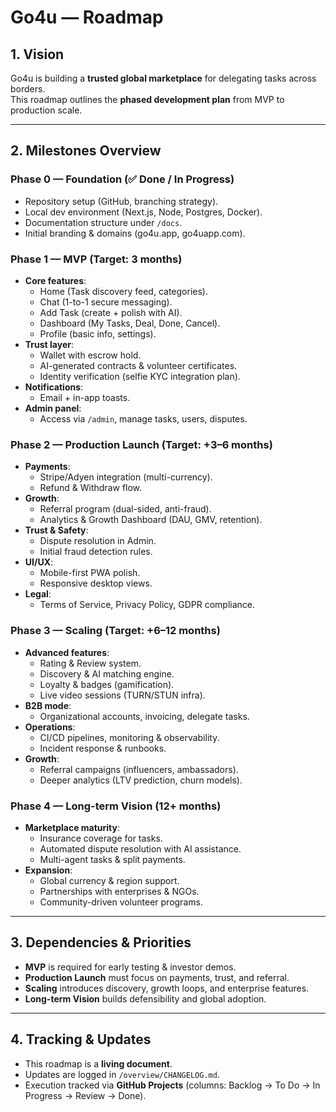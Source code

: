 # Go4u — Roadmap

## 1. Vision
Go4u is building a **trusted global marketplace** for delegating tasks across borders.  
This roadmap outlines the **phased development plan** from MVP to production scale.

---

## 2. Milestones Overview

### Phase 0 — Foundation (✅ Done / In Progress)
- Repository setup (GitHub, branching strategy).
- Local dev environment (Next.js, Node, Postgres, Docker).
- Documentation structure under `/docs`.
- Initial branding & domains (go4u.app, go4uapp.com).

### Phase 1 — MVP (Target: 3 months)
- **Core features**:
  - Home (Task discovery feed, categories).
  - Chat (1-to-1 secure messaging).
  - Add Task (create + polish with AI).
  - Dashboard (My Tasks, Deal, Done, Cancel).
  - Profile (basic info, settings).
- **Trust layer**:
  - Wallet with escrow hold.
  - AI-generated contracts & volunteer certificates.
  - Identity verification (selfie KYC integration plan).
- **Notifications**:
  - Email + in-app toasts.
- **Admin panel**:
  - Access via `/admin`, manage tasks, users, disputes.

### Phase 2 — Production Launch (Target: +3–6 months)
- **Payments**:
  - Stripe/Adyen integration (multi-currency).
  - Refund & Withdraw flow.
- **Growth**:
  - Referral program (dual-sided, anti-fraud).
  - Analytics & Growth Dashboard (DAU, GMV, retention).
- **Trust & Safety**:
  - Dispute resolution in Admin.
  - Initial fraud detection rules.
- **UI/UX**:
  - Mobile-first PWA polish.
  - Responsive desktop views.
- **Legal**:
  - Terms of Service, Privacy Policy, GDPR compliance.

### Phase 3 — Scaling (Target: +6–12 months)
- **Advanced features**:
  - Rating & Review system.
  - Discovery & AI matching engine.
  - Loyalty & badges (gamification).
  - Live video sessions (TURN/STUN infra).
- **B2B mode**:
  - Organizational accounts, invoicing, delegate tasks.
- **Operations**:
  - CI/CD pipelines, monitoring & observability.
  - Incident response & runbooks.
- **Growth**:
  - Referral campaigns (influencers, ambassadors).
  - Deeper analytics (LTV prediction, churn models).

### Phase 4 — Long-term Vision (12+ months)
- **Marketplace maturity**:
  - Insurance coverage for tasks.
  - Automated dispute resolution with AI assistance.
  - Multi-agent tasks & split payments.
- **Expansion**:
  - Global currency & region support.
  - Partnerships with enterprises & NGOs.
  - Community-driven volunteer programs.

---

## 3. Dependencies & Priorities
- **MVP** is required for early testing & investor demos.  
- **Production Launch** must focus on payments, trust, and referral.  
- **Scaling** introduces discovery, growth loops, and enterprise features.  
- **Long-term Vision** builds defensibility and global adoption.

---

## 4. Tracking & Updates
- This roadmap is a **living document**.  
- Updates are logged in `/overview/CHANGELOG.md`.  
- Execution tracked via **GitHub Projects** (columns: Backlog → To Do → In Progress → Review → Done).
